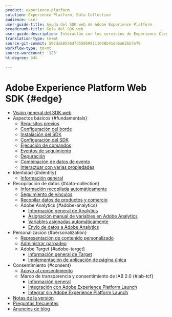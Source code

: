 ```yaml
---
product: experience-platform
solution: Experience Platform, Data Collection
audience: user
user-guide-title: Ayuda del SDK web de Adobe Experience Platform
breadcrumb-title: Guía del SDK web
user-guide-description: Interactúe con los servicios de Experience Cloud a través de la red perimetral.
translation-type: tm+mt
source-git-commit: 502da50576dfd550598111658b41da6a62bb7e79
workflow-type: tm+mt
source-wordcount: '123'
ht-degree: 34%

---
```



# Adobe Experience Platform Web SDK {#edge}

* [Visión general del SDK web](home.md)
* Aspectos básicos {#fundamentals}
   * [Requisitos previos](fundamentals/prerequisite.md)
   * [Configuración del borde](fundamentals/edge-configuration.md)
   * [Instalación del SDK](fundamentals/installing-the-sdk.md)
   * [Configuración del SDK](fundamentals/configuring-the-sdk.md)
   * [Ejecución de comandos](fundamentals/executing-commands.md)
   * [Eventos de seguimiento](fundamentals/tracking-events.md)
   * [Depuración](fundamentals/debugging.md)
   * [Combinación de datos de evento](fundamentals/merging-event-data.md)
   * [Interactuar con varias propiedades](fundamentals/interacting-with-multiple-properties.md)
* Identidad {#identity}
   * [Información general](identity/overview.md)
* Recopilación de datos {#data-collection}
   * [Información recopilada automáticamente](data-collection/automatic-information.md)
   * [Seguimiento de vínculos](data-collection/track-links.md)
   * [Recopilar datos de productos y comercio](data-collection/collect-commerce-data.md)
   * Adobe Analytics {#adobe-analytics}
      * [Información general de Analytics](data-collection/adobe-analytics/analytics-overview.md)
      * [Asignación manual de variables en Adobe Analytics](data-collection/adobe-analytics/manually-mapping-variables.md)
      * [Variables asignadas automáticamente](data-collection/adobe-analytics/automatically-mapped-vars.md)
      * [Envío de datos a Adobe Analytics](data-collection/adobe-analytics/sending-data-to-analytics.md)
* Personalización {#personalization}
   * [Representación de contenido personalizado](personalization/rendering-personalization-content.md)
   * [Administrar parpadeo](personalization/manage-flicker.md)
   * Adobe Target {#adobe-target}
      * [Información general de Target](personalization/adobe-target/target-overview.md)
      * [Implementación de aplicación de página única](personalization/adobe-target/spa-implementation.md)
* Consentimiento {#consent}
   * [Apoyo al consentimiento](consent/supporting-consent.md)
   * Marco de transparencia y consentimiento de IAB 2.0 {#iab-tcf}
      * [Información general](consent/iab-tcf/overview.md)
      * [Integración con Adobe Experience Platform Launch](consent/iab-tcf/with-launch.md)
      * [Integrar sin Adobe Experience Platform Launch](consent/iab-tcf/without-launch.md)
* [Notas de la versión](release-notes.md)
* [Preguntas frecuentes](web-sdk-faq.md)
* [Anuncios de blog](blog-posts.md)
